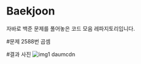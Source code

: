 # Baekjoon

자바로 백준 문제를 풀어놓은 코드 모음 레파지토리입니다.

#문제 2588번 곱셈
<a href="https://github.com/do04200611/Baekjoon/assets/74278578/4dd1b058-e046-4119-ad2d-b0d7277e95ac"> </a>


#결과 사진
![img1 daumcdn](https://github.com/do04200611/Baekjoon/assets/74278578/c43c0d3b-2265-46d9-bc5a-c72d5164a59a)

